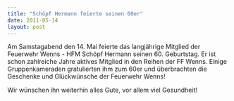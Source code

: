 ```yaml
---
title: "Schöpf Hermann feierte seinen 60er"
date: 2011-05-14
layout: post
---
```


Am Samstagabend den 14. Mai feierte das langjährige Mitglied der Feuerwehr Wenns - HFM Schöpf Hermann seinen 60. Geburtstag. Er ist schon zahlreiche Jahre aktives Mitglied in den Reihen der FF Wenns. Einige Gruppenkameraden gratulierten ihm zum 60er und überbrachten die Geschenke und Glückwünsche der Feuerwehr Wenns!

Wir wünschen ihn weiterhin alles Gute, vor allem viel Gesundheit!